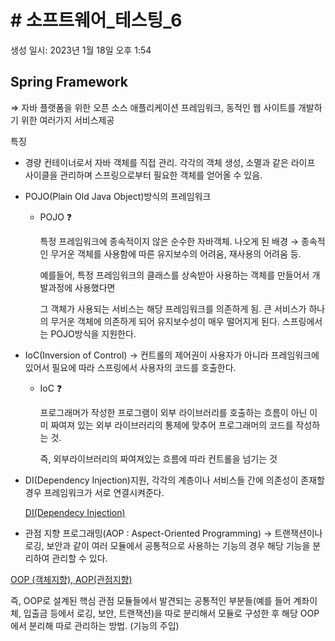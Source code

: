 # # 소프트웨어_테스팅_6

생성 일시: 2023년 1월 18일 오후 1:54

## Spring Framework

⇒ 자바 플랫폼을 위한 오픈 소스 애플리케이션 프레임워크, 동적인 웹 사이트를 개발하기 위한 여러가지 서비스제공

특징

- 경량 컨테이너로서 자바 객체를 직접 관리. 각각의 객체 생성, 소멸과 같은 라이프 사이클을 관리하며 스프링으로부터 필요한 객체를 얻어올 수 있음.
- POJO(Plain Old Java Object)방식의 프레임워크
    - POJO ❓
        
        특정 프레임워크에 종속적이지 않은 순수한 자바객체.
        나오게 된 배경 → 종속적인 무거운 객체를 사용함에 따른 유지보수의 어려움, 재사용의 어려움 등.
        
        예를들어, 특정 프레임워크의 클래스를 상속받아 사용하는 객체를 만들어서 개발과정에 사용했다면
        
        그 객체가 사용되는 서비스는 해당 프레임워크를 의존하게 됨. 큰 서비스가 하나의 무거운 객체에 의존하게 되어 유지보수성이 매우 떨어지게 된다.
        스프링에서는 POJO방식을 지원한다.
        
- IoC(Inversion of Control) → 컨트롤의 제어권이 사용자가 아니라 프레임워크에 있어서 필요에 따라 스프링에서 사용자의 코드를 호출한다.
    - IoC ❓
        
        프로그래머가 작성한 프로그램이 외부 라이브러리를 호출하는 흐름이 아닌 이미 짜여져 있는 외부 라이브러리의 통제에 맞추어 프로그래머의 코드를 작성하는 것.
        
        즉, 외부라이브러리의 짜여져있는 흐름에 따라 컨트롤을 넘기는 것
        
- DI(Dependency Injection)지원, 각각의 계층이나 서비스들 간에 의존성이 존재할 경우 프레임워크가 서로 연결시켜준다.
    
    [DI(Dependecy Injection)](https://www.notion.so/DI-Dependecy-Injection-2bab1e80b7314119afe3515a92c89a58)
    
- 관점 지향 프로그래밍(AOP : Aspect-Oriented Programming) → 트랜잭션이나 로깅, 보안과 같이 여러 모듈에서 공통적으로 사용하는 기능의 경우 해당 기능을 분리하여 관리할 수 있다.

[OOP (객체지향), AOP(관점지향)](https://greendreamtrre.tistory.com/601)

즉, OOP로 설계된 핵심 관점 모듈들에서 발견되는 공통적인 부분들(예를 들어 계좌이체, 입출금 등에서 로깅, 보안, 트랜잭션)을 따로 분리해서 모듈로 구성한 후 해당 OOP에서 분리해 따로 관리하는 방법. (기능의 주입)
